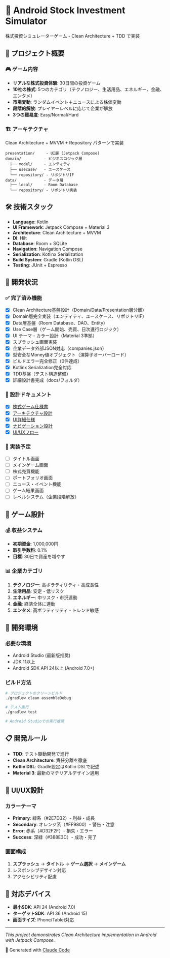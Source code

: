 # 🏦 Android Stock Investment Simulator

株式投資シミュレーターゲーム - Clean Architecture + TDD で実装

## 📱 プロジェクト概要

### 🎮 ゲーム内容
- **リアルな株式投資体験**: 30日間の投資ゲーム
- **10社の株式**: 5つのカテゴリ（テクノロジー、生活用品、エネルギー、金融、エンタメ）
- **市場変動**: ランダムイベント＋ニュースによる株価変動
- **段階的解放**: プレイヤーレベルに応じて企業が解放
- **3つの難易度**: Easy/Normal/Hard

### 🏗️ アーキテクチャ
Clean Architecture + MVVM + Repository パターンで実装

```
presentation/     - UI層 (Jetpack Compose)
domain/          - ビジネスロジック層
  ├── model/     - エンティティ
  ├── usecase/   - ユースケース  
  └── repository/ - リポジトリIF
data/            - データ層
  ├── local/     - Room Database
  └── repository/ - リポジトリ実装
```

## 🛠️ 技術スタック

- **Language**: Kotlin
- **UI Framework**: Jetpack Compose + Material 3
- **Architecture**: Clean Architecture + MVVM
- **DI**: Hilt
- **Database**: Room + SQLite
- **Navigation**: Navigation Compose
- **Serialization**: Kotlinx Serialization
- **Build System**: Gradle (Kotlin DSL)
- **Testing**: JUnit + Espresso

## 🚀 開発状況

### ✅ 完了済み機能
- [x] Clean Architecture基盤設計（Domain/Data/Presentation層分離）
- [x] Domain層完全実装（エンティティ、ユースケース、リポジトリIF）
- [x] Data層基盤（Room Database、DAO、Entity）
- [x] Use Case層（ゲーム開始、売買、日次進行ロジック）
- [x] UI テーマ・カラー設計（Material 3準拠）
- [x] スプラッシュ画面実装
- [x] 企業データ外部JSON対応（companies.json）
- [x] 型安全なMoney値オブジェクト（演算子オーバーロード）
- [x] ビルドエラー完全修正（0件達成）
- [x] Kotlinx Serialization完全対応
- [x] TDD基盤（テスト構造整備）
- [x] 詳細設計書完成（docs/フォルダ）

### 📝 設計ドキュメント
- [x] [株式ゲーム仕様書](docs/stock_game_specification.md)
- [x] [アーキテクチャ設計](docs/architecture_design.md)
- [x] [UI詳細仕様](docs/detailed_ui_specifications.md)
- [x] [ナビゲーション設計](docs/navigation_design.md)
- [x] [UI/UXフロー](docs/ui_flow_design.md)

### 🔄 実装予定
- [ ] タイトル画面
- [ ] メインゲーム画面
- [ ] 株式売買機能
- [ ] ポートフォリオ画面
- [ ] ニュース・イベント機能
- [ ] ゲーム結果画面
- [ ] レベルシステム（企業段階解放）

## 🎯 ゲーム設計

### 💰 収益システム
- **初期資金**: 1,000,000円
- **取引手数料**: 0.1%
- **目標**: 30日で資産を増やす

### 📊 企業カテゴリ
1. **テクノロジー**: 高ボラティリティ・高成長性
2. **生活用品**: 安定・低リスク  
3. **エネルギー**: 中リスク・市況連動
4. **金融**: 経済全体に連動
5. **エンタメ**: 高ボラティリティ・トレンド敏感

## 🔧 開発環境

### 必要な環境
- Android Studio (最新版推奨)
- JDK 11以上
- Android SDK API 24以上 (Android 7.0+)

### ビルド方法
```bash
# プロジェクトのクリーンビルド
./gradlew clean assembleDebug

# テスト実行
./gradlew test

# Android Studioでの実行推奨
```

## 📋 開発ルール

- **TDD**: テスト駆動開発で進行
- **Clean Architecture**: 責任分離を徹底
- **Kotlin DSL**: Gradle設定はKotlin DSLで記述
- **Material 3**: 最新のマテリアルデザイン適用

## 🎨 UI/UX設計

### カラーテーマ
- **Primary**: 緑系（#2E7D32）- 利益・成長
- **Secondary**: オレンジ系（#FF9800）- 警告・注意
- **Error**: 赤系（#D32F2F）- 損失・エラー
- **Success**: 深緑（#388E3C）- 成功・完了

### 画面構成
1. **スプラッシュ** → **タイトル** → **ゲーム選択** → **メインゲーム**
2. レスポンシブデザイン対応
3. アクセシビリティ配慮

## 📱 対応デバイス
- **最小SDK**: API 24 (Android 7.0)
- **ターゲットSDK**: API 36 (Android 15)
- **画面サイズ**: Phone/Tablet対応

---
*This project demonstrates Clean Architecture implementation in Android with Jetpack Compose.*

🤖 Generated with [Claude Code](https://claude.ai/code)